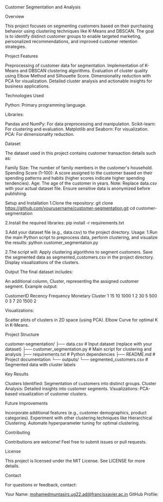 Customer Segmentation and Analysis

Overview

This project focuses on segmenting customers based on their purchasing behavior using clustering techniques like K-Means and DBSCAN. The goal is to identify distinct customer groups to enable targeted marketing, personalized recommendations, and improved customer retention strategies.

Project Features

Preprocessing of customer data for segmentation.
Implementation of K-Means and DBSCAN clustering algorithms.
Evaluation of cluster quality using Elbow Method and Silhouette Score.
Dimensionality reduction with PCA for visualization.
Detailed cluster analysis and actionable insights for business applications.

Technologies Used

Python: Primary programming language.

Libraries:

Pandas and NumPy: For data preprocessing and manipulation.
Scikit-learn: For clustering and evaluation.
Matplotlib and Seaborn: For visualization.
PCA: For dimensionality reduction.

Dataset

The dataset used in this project contains customer transaction details such as:

Family Size: The number of family members in the customer's household.
Spending Score (1–100): A score assigned to the customer based on their spending patterns and habits (higher scores indicate higher spending tendencies).
Age: The age of the customer in years.
Note: Replace data.csv with your actual dataset file. Ensure sensitive data is anonymized before publishing.

Setup and Installation
1.Clone the repository:
git clone https://github.com/yourusername/customer-segmentation.git
cd customer-segmentation

2.Install the required libraries:
pip install -r requirements.txt

3.Add your dataset file (e.g., data.csv) to the project directory.
Usage:
1.Run the main Python script to preprocess data, perform clustering, and visualize the results:
python customer_segmentation.py

2.The script will:
Apply clustering algorithms to segment customers.
Save the segmented data as segmented_customers.csv in the project directory.
Display visualizations of the clusters.

Output
The final dataset includes:

An additional column, Cluster, representing the assigned customer segment.
Example output:

CustomerID	Recency	Frequency	Monetary	Cluster
1	15	10	1000	1
2	30	5	500	0
3	7	20	1500	2

Visualizations:

Scatter plots of clusters in 2D space (using PCA).
Elbow Curve for optimal K in K-Means.

Project Structure

customer-segmentation/
├── data.csv                  # Input dataset (replace with your dataset)
├── customer_segmentation.py  # Main script for clustering and analysis
├── requirements.txt          # Python dependencies
├── README.md                 # Project documentation
└── outputs/
    └── segmented_customers.csv  # Segmented data with cluster labels

Key Results

Clusters Identified: Segmentation of customers into distinct groups.
Cluster Analysis: Detailed insights into customer segments.
Visualizations: PCA-based visualization of customer clusters.

Future Improvements

Incorporate additional features (e.g., customer demographics, product categories).
Experiment with other clustering techniques like Hierarchical Clustering.
Automate hyperparameter tuning for optimal clustering.

Contributing

Contributions are welcome! Feel free to submit issues or pull requests.

License

This project is licensed under the MIT License. See LICENSE for more details.

Contact

For questions or feedback, contact:

Your Name: mohamedmuntasirs.ug22.ad@francisxavier.ac.in
GitHub Profile:
